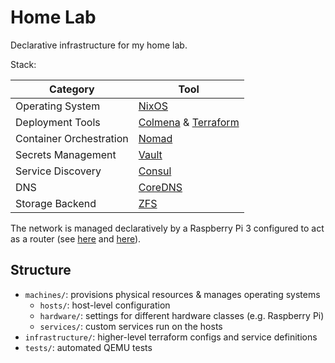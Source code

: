 # Home Lab

Declarative infrastructure for my home lab.

Stack:

| Category                | Tool                                                                                      |
| ----------------------- | ----------------------------------------------------------------------------------------- |
| Operating System        | [NixOS](https://nixos.org/)                                                               |
| Deployment Tools        | [Colmena](https://github.com/zhaofengli/colmena) & [Terraform](https://www.terraform.io/) |
| Container Orchestration | [Nomad](https://www.nomadproject.io/)                                                     |
| Secrets Management      | [Vault](https://www.vaultproject.io/)                                                     |
| Service Discovery       | [Consul](https://www.consul.io/)                                                          |
| DNS                     | [CoreDNS](https://coredns.io/)                                                            |
| Storage Backend         | [ZFS](https://github.com/openzfs/zfs)                                                     |

The network is managed declaratively by a Raspberry Pi 3 configured to act as a router (see [here](./machines/hosts/viki/default.nix) and [here](./machines/services/router.nix)).

## Structure

- `machines/`: provisions physical resources & manages operating systems
  - `hosts/`: host-level configuration
  - `hardware/`: settings for different hardware classes (e.g. Raspberry Pi)
  - `services/`: custom services run on the hosts
- `infrastructure/`: higher-level terraform configs and service definitions
- `tests/`: automated QEMU tests

